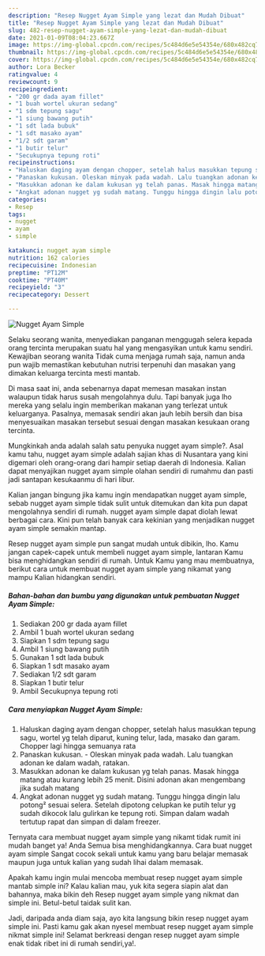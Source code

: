 ```yaml
---
description: "Resep Nugget Ayam Simple yang lezat dan Mudah Dibuat"
title: "Resep Nugget Ayam Simple yang lezat dan Mudah Dibuat"
slug: 482-resep-nugget-ayam-simple-yang-lezat-dan-mudah-dibuat
date: 2021-01-09T08:04:23.667Z
image: https://img-global.cpcdn.com/recipes/5c484d6e5e54354e/680x482cq70/nugget-ayam-simple-foto-resep-utama.jpg
thumbnail: https://img-global.cpcdn.com/recipes/5c484d6e5e54354e/680x482cq70/nugget-ayam-simple-foto-resep-utama.jpg
cover: https://img-global.cpcdn.com/recipes/5c484d6e5e54354e/680x482cq70/nugget-ayam-simple-foto-resep-utama.jpg
author: Lora Becker
ratingvalue: 4
reviewcount: 9
recipeingredient:
- "200 gr dada ayam fillet"
- "1 buah wortel ukuran sedang"
- "1 sdm tepung sagu"
- "1 siung bawang putih"
- "1 sdt lada bubuk"
- "1 sdt masako ayam"
- "1/2 sdt garam"
- "1 butir telur"
- "Secukupnya tepung roti"
recipeinstructions:
- "Haluskan daging ayam dengan chopper, setelah halus masukkan tepung sagu, wortel yg telah diparut, kuning telur, lada, masako dan garam. Chopper lagi hingga semuanya rata"
- "Panaskan kukusan. Oleskan minyak pada wadah. Lalu tuangkan adonan ke dalam wadah, ratakan."
- "Masukkan adonan ke dalam kukusan yg telah panas. Masak hingga matang atau kurang lebih 25 menit. Disini adonan akan mengembang jika sudah matang"
- "Angkat adonan nugget yg sudah matang. Tunggu hingga dingin lalu potong² sesuai selera. Setelah dipotong celupkan ke putih telur yg sudah dikocok lalu gulirkan ke tepung roti. Simpan dalam wadah tertutup rapat dan simpan di dalam freezer."
categories:
- Resep
tags:
- nugget
- ayam
- simple

katakunci: nugget ayam simple 
nutrition: 162 calories
recipecuisine: Indonesian
preptime: "PT12M"
cooktime: "PT40M"
recipeyield: "3"
recipecategory: Dessert

---
```



![Nugget Ayam Simple](https://img-global.cpcdn.com/recipes/5c484d6e5e54354e/680x482cq70/nugget-ayam-simple-foto-resep-utama.jpg)

Selaku seorang wanita, menyediakan panganan menggugah selera kepada orang tercinta merupakan suatu hal yang mengasyikan untuk kamu sendiri. Kewajiban seorang  wanita Tidak cuma menjaga rumah saja, namun anda pun wajib memastikan kebutuhan nutrisi terpenuhi dan masakan yang dimakan keluarga tercinta mesti mantab.

Di masa  saat ini, anda sebenarnya dapat memesan masakan instan walaupun tidak harus susah mengolahnya dulu. Tapi banyak juga lho mereka yang selalu ingin memberikan makanan yang terlezat untuk keluarganya. Pasalnya, memasak sendiri akan jauh lebih bersih dan bisa menyesuaikan masakan tersebut sesuai dengan masakan kesukaan orang tercinta. 



Mungkinkah anda adalah salah satu penyuka nugget ayam simple?. Asal kamu tahu, nugget ayam simple adalah sajian khas di Nusantara yang kini digemari oleh orang-orang dari hampir setiap daerah di Indonesia. Kalian dapat menyajikan nugget ayam simple olahan sendiri di rumahmu dan pasti jadi santapan kesukaanmu di hari libur.

Kalian jangan bingung jika kamu ingin mendapatkan nugget ayam simple, sebab nugget ayam simple tidak sulit untuk ditemukan dan kita pun dapat mengolahnya sendiri di rumah. nugget ayam simple dapat diolah lewat berbagai cara. Kini pun telah banyak cara kekinian yang menjadikan nugget ayam simple semakin mantap.

Resep nugget ayam simple pun sangat mudah untuk dibikin, lho. Kamu jangan capek-capek untuk membeli nugget ayam simple, lantaran Kamu bisa menghidangkan sendiri di rumah. Untuk Kamu yang mau membuatnya, berikut cara untuk membuat nugget ayam simple yang nikamat yang mampu Kalian hidangkan sendiri.

<!--inarticleads1-->

##### Bahan-bahan dan bumbu yang digunakan untuk pembuatan Nugget Ayam Simple:

1. Sediakan 200 gr dada ayam fillet
1. Ambil 1 buah wortel ukuran sedang
1. Siapkan 1 sdm tepung sagu
1. Ambil 1 siung bawang putih
1. Gunakan 1 sdt lada bubuk
1. Siapkan 1 sdt masako ayam
1. Sediakan 1/2 sdt garam
1. Siapkan 1 butir telur
1. Ambil Secukupnya tepung roti




<!--inarticleads2-->

##### Cara menyiapkan Nugget Ayam Simple:

1. Haluskan daging ayam dengan chopper, setelah halus masukkan tepung sagu, wortel yg telah diparut, kuning telur, lada, masako dan garam. Chopper lagi hingga semuanya rata
1. Panaskan kukusan. - Oleskan minyak pada wadah. Lalu tuangkan adonan ke dalam wadah, ratakan.
1. Masukkan adonan ke dalam kukusan yg telah panas. Masak hingga matang atau kurang lebih 25 menit. Disini adonan akan mengembang jika sudah matang
1. Angkat adonan nugget yg sudah matang. Tunggu hingga dingin lalu potong² sesuai selera. Setelah dipotong celupkan ke putih telur yg sudah dikocok lalu gulirkan ke tepung roti. Simpan dalam wadah tertutup rapat dan simpan di dalam freezer.




Ternyata cara membuat nugget ayam simple yang nikamt tidak rumit ini mudah banget ya! Anda Semua bisa menghidangkannya. Cara buat nugget ayam simple Sangat cocok sekali untuk kamu yang baru belajar memasak maupun juga untuk kalian yang sudah lihai dalam memasak.

Apakah kamu ingin mulai mencoba membuat resep nugget ayam simple mantab simple ini? Kalau kalian mau, yuk kita segera siapin alat dan bahannya, maka bikin deh Resep nugget ayam simple yang nikmat dan simple ini. Betul-betul taidak sulit kan. 

Jadi, daripada anda diam saja, ayo kita langsung bikin resep nugget ayam simple ini. Pasti kamu gak akan nyesel membuat resep nugget ayam simple nikmat simple ini! Selamat berkreasi dengan resep nugget ayam simple enak tidak ribet ini di rumah sendiri,ya!.

